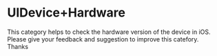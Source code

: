 UIDevice+Hardware
=================

This category helps to check the hardware version of the device in iOS.<br>
Please give your feedback and suggestion to improve this catefory.<br>
Thanks
